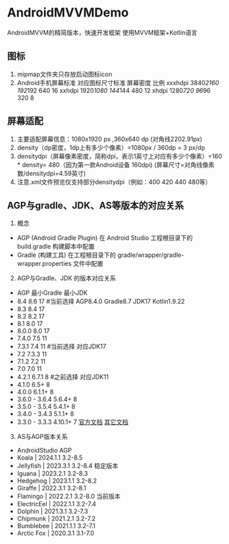 # AndroidMVVMDemo
AndroidMVVM的精简版本，快速开发框架
使用MVVM框架+Kotlin语言

## 图标
1. mipmap文件夹只存放启动图标icon
2. Android手机屏幕标准                    对应图标尺寸标准      屏幕密度       比例
   xxxhdpi 3840*2160                         192*192             640          16
   xxhdpi 1920*1080                          144*144             480          12
   xhdpi  1280*720                            96*96              320           8

## 屏幕适配
1. 主要适配屏幕信息：1080x1920 px ,360x640 dp (对角线2202.91px)
2. density（dp密度，1dp上有多少个像素）=1080px / 360dp = 3 px/dp
3. densitydpi（屏幕像素密度，简称dpi，表示1英寸上对应有多少个像素）=160 * density= 480（因为第一款Android设备 160dpi)
	(屏幕尺寸=对角线像素数/densitydpi=4.59英寸)
4. 注意.xml文件预览仅支持部分densitydpi（例如：400 420 440 480等）

## AGP与gradle、JDK、AS等版本的对应关系
1. 概念 
+ AGP (Android Gradle Plugin)
在 Android Studio 工程根目录下的 build.gradle 构建脚本中配置
+ Gradle (构建工具) 
在工程根目录下的 gradle/wrapper/gradle-wrapper.properties 文件中配置

2. AGP与Gradle、JDK 的版本对应关系
+ AGP           最小Gradle  最小JDK
+ 8.4	            8.6	    17 #当前选择 AGP8.4.0 Gradle8.7 JDK17 Kotlin1.9.22
+ 8.3	            8.4   	17
+ 8.2            	8.2	    17
+ 8.1	            8.0	    17
+ 8.0.0	            8.0	    17
+ 7.4.0	            7.5	    11
+ 7.3.1             7.4     11 #当前选择 对应JDK17
+ 7.2               7.3.3   11
+ 7.1.2             7.2     11   
+ 7.0               7.0     11
+ 4.2.1             6.7.1    8 #之前选择 对应JDK11
+ 4.1.0             6.5+     8
+ 4.0.0             6.1.1+   8
+ 3.6.0 - 3.6.4     5.6.4+   8
+ 3.5.0 - 3.5.4     5.4.1+   8
+ 3.4.0 - 3.4.3     5.1.1+   8
+ 3.3.0 - 3.3.3     4.10.1+  7
[官方文档](https://developer.android.google.cn/build/releases/gradle-plugin?hl=zh-cn#updating-gradle)
[其它文档](https://blog.csdn.net/fxjzzyo/article/details/134390809)

3. AS与AGP版本关系
+ AndroidStudio          AGP
+ Koala | 2024.1.1       3.2-8.5
+ Jellyfish | 2023.3.1   3.2-8.4 稳定版本
+ Iguana | 2023.2.1	   3.2-8.3
+ Hedgehog | 2023.1.1	   3.2-8.2
+ Giraffe | 2022.3.1     3.2-8.1
+ Flamingo | 2022.2.1    3.2-8.0 当前版本
+ ElectricEel | 2022.1.1 3.2-7.4
+ Dolphin | 2021.3.1     3.2-7.3
+ Chipmunk | 2021.2.1    3.2-7.2
+ Bumblebee | 2021.1.1   3.2-7.1
+ Arctic Fox | 2020.3.1  3.1-7.0

